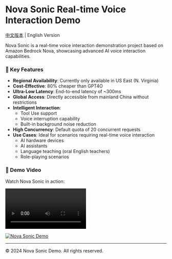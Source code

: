 # Nova Sonic Real-time Voice Interaction Demo

[中文版本](README.md) | English Version

Nova Sonic is a real-time voice interaction demonstration project based on Amazon Bedrock Nova, showcasing advanced AI voice interaction capabilities.

### 🌟 Key Features

- **Regional Availability**: Currently only available in US East (N. Virginia)
- **Cost-Effective**: 80% cheaper than GPT4O
- **Ultra-Low Latency**: End-to-end latency of ~300ms
- **Global Access**: Directly accessible from mainland China without restrictions
- **Intelligent Interaction**:
  - Tool Use support
  - Voice interruption capability
  - Built-in background noise reduction
- **High Concurrency**: Default quota of 20 concurrent requests
- **Use Cases**: Ideal for scenarios requiring real-time voice interaction
  - AI hardware devices
  - AI assistants
  - Language teaching (oral English teachers)
  - Role-playing scenarios

### 🎥 Demo Video

Watch Nova Sonic in action:

<video controls style="width: 50%;">
  <source src="https://d18k98y33mzd4b.cloudfront.net/Nova+Sonic+Demo+Recording.mp4" type="video/mp4">
  Your browser does not support the video tag.
</video>

[![Nova Sonic Demo](https://img.shields.io/badge/Watch%20Demo-Nova%20Sonic-blue)](https://d18k98y33mzd4b.cloudfront.net/Nova+Sonic+Demo+Recording.mp4)

---

© 2024 Nova Sonic Demo. All rights reserved. 